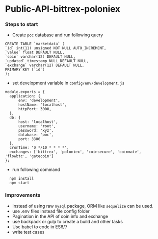 # Public-API-bittrex-poloniex

### Steps to start

  - Create `poc` database and run following query
  ```
  CREATE TABLE `marketdata` (
  `id` int(11) unsigned NOT NULL AUTO_INCREMENT,
  `value` float DEFAULT NULL,
  `coin` varchar(12) DEFAULT NULL,
  `updated` timestamp NULL DEFAULT NULL,
  `exchange` varchar(12) DEFAULT NULL,
  PRIMARY KEY (`id`)
);
  ```
  - set development variable in `config/env/development.js`
  ```
  module.exports = {
	application: {
		env: 'development',
		hostName: 'localhost',
		httpPort: 3000,
	},
	db: {
		host: 'localhost',
		username: 'root',
		password: 'xyz',
		database: 'poc',
		port: 3306
	},
	cronTime: '0 */10 * * * *',
	exchanges: ['bittrex', 'poloniex', 'coinsecure', 'coinmate', 'flowbtc', 'gatecoin']
};

  ```
  - run following command
  ```
    npm install
    npm start
  ```

### Improvements

  - Instead of using raw `mysql` package, ORM like `sequelize` can be used.
  - use .env files instead file config folder
  - Pagination in the API of coin info and exchange
  - use backpack or gulp to create a build and other tasks
  - Use babel to code in ES6/7
  - write test cases
